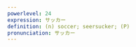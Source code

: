 ```yaml
---
powerlevel: 24
expression: サッカー
definition: (n) soccer; seersucker; (P)
pronunciation: サッカー
---
```

